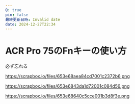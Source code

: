 ```yaml
---
Q: true
pin: false
最終更新日時: Invalid date
date: 2024-12-27T22:34
---
```

# ACR Pro 75のFnキーの使い方

必ず忘れる

https://scrapbox.io/files/653e68aea84cd7001c2372b6.png

https://scrapbox.io/files/653e6843da1d72001c084d56.png

https://scrapbox.io/files/653e68640c5cce001b3d8f3e.png